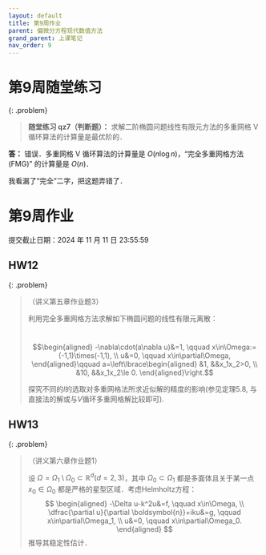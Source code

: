 ```yaml
---
layout: default
title: 第9周作业
parent: 偏微分方程现代数值方法
grand_parent: 上课笔记
nav_order: 9
---
```


# 第9周随堂练习

{: .problem}
> **随堂练习 qz7（判断题）：** 求解二阶椭圆问题线性有限元方法的多重网格 V 循环算法的计算量是最优阶的．

**答：** 错误．多重网格 V 循环算法的计算量是 $O(n\log n)$，“完全多重网格方法(FMG)” 的计算量是 $O(n)$．

我看漏了“完全”二字，把这题弄错了．

# 第9周作业

提交截止日期：2024 年 11 月 11 日 23:55:59

## HW12 

{: .problem}
> （讲义第五章作业题3）
>
> 利用完全多重网格方法求解如下椭圆问题的线性有限元离散：
>
> ​    $$\begin{aligned}
>​    -\nabla\cdot(a\nabla u)&=1, \qquad x\in\Omega:=(-1,1)\times(-1,1), \\
> ​    u&=0, \qquad x\in\partial\Omega,
>​    \end{aligned}\qquad a=\left\lbrace\begin{aligned}
> ​    &1, &&x_1x_2>0, \\
>​    &10, &&x_1x_2\le 0.
> ​    \end{aligned}\right.$$
>
> 探究不同的$l$的选取对多重网格法所求近似解的精度的影响(参见定理5.8, 与直接法的解或与$V$循环多重网格解比较即可).

## HW13

{: .problem}

> （讲义第六章作业题1）
>
> 设 $\Omega=\Omega_1\setminus\Omega_0\subset\mathbb{R}^d(d=2,3)$，其中 $\Omega_0\subset\Omega_1$ 都是多面体且关于某一点 $x_0\in\Omega_0$ 都是严格的星型区域．考虑Helmholtz方程：
> $$
> \begin{aligned}
>  -\Delta u-k^2u&=f, \qquad x\in\Omega, \\
>   \dfrac{\partial u}{\partial \boldsymbol{n}}+iku&=g, \qquad x\in\partial\Omega_1, \\
> u&=0,  \qquad x\in\partial\Omega_0. 
> \end{aligned}
> $$
> 推导其稳定性估计．



